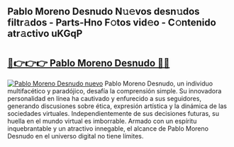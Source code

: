 ## Pablo Moreno Desnudo N𝚞𝚎vos desn𝚞dos filtr𝚊dos - Parts-Hno F𝚘tos vid𝚎o - C𝚘ntenido atr𝚊ctivo uKGqP

# <h2><a href="http://mb83i4.tromn.icu/?c=Pablo+Moreno+Desnudo">🔗👉👉👉 Pablo Moreno Desnudo 🔗🔗</a></h2>

[![Pablo Moreno Desnudo nuevo](https://i.imgur.com/pEAQMta.gif)](http://mb83i4.tromn.icu/?c=Pablo+Moreno+Desnudo)
Pablo Moreno Desnudo, un individuo multifacético y paradójico, desafía la comprensión simple. Su innovadora personalidad en línea ha cautivado y enfurecido a sus seguidores, generando discusiones sobre ética, expresión artística y la dinámica de las sociedades virtuales. Independientemente de sus decisiones futuras, su huella en el mundo virtual es imborrable. Armado con un espíritu inquebrantable y un atractivo innegable, el alcance de Pablo Moreno Desnudo en el universo digital no tiene límites.
